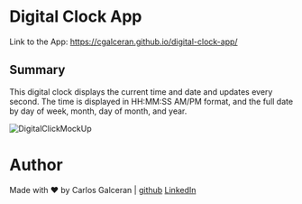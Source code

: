 # Digital Clock App



Link to the App: https://cgalceran.github.io/digital-clock-app/



## Summary
This digital clock displays the current time and date and updates every second. 
The time is displayed in HH:MM:SS AM/PM format, and the full date by day of week, month, day of month, and year.



![DigitalClickMockUp](https://user-images.githubusercontent.com/11094871/211125919-5f9be2f6-4af1-4a40-9db7-d6cd17ec0da7.png)


Author
======
Made with ♥ by Carlos Galceran | [github](https://github.com/cgalceran) [LinkedIn](https://www.linkedin.com/in/cgalceran/)

